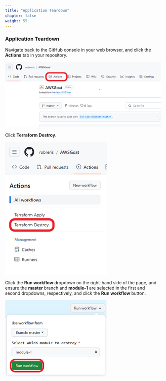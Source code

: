 ```yaml
---
title: "Application Teardown"
chapter: false
weight: 55
---
```


### Application Teardown

Navigate back to the GitHub console in your web browser, and click the **Actions** tab in your repository.

![click-actions-github](click-actions-github.png)

Click **Terraform Destroy**.

![click-terraform-destroy](click-terraform-destroy.png)

Click the **Run workflow** dropdown on the right-hand side of the page, and ensure the **master** branch and **module-1** are selected in the first and second dropdowns, respectively, and click the **Run workflow** button. 

![click-run-workflow-destroy](click-run-workflow-destroy.png)
